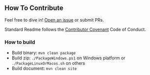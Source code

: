 ## How To Contribute

Feel free to dive in! [Open an issue](https://github.com/jiangxincode/ApkToolBoxGUI/issues/new) or submit PRs.

Standard Readme follows the [Contributor Covenant](http://contributor-covenant.org/version/1/3/0/) Code of Conduct.

### How to build

* Build binary: `mvn clean package`
* Build zip: `./PackageWindows.ps1` on Windows platform or `./PackageLinuxOrMacos.sh` on others
* Build document: `mvn clean site`

